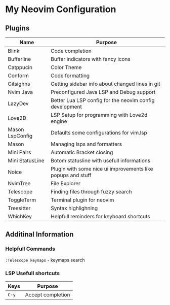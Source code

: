 # My Neovim Configuration

## Plugins

| Name            | Purpose                                                     |
| --------------- | ----------------------------------------------------------- |
| Blink           | Code completion                                             |
| Bufferline      | Buffer indicators with fancy icons                          |
| Catppucin       | Color Theme                                                 |
| Conform         | Code formatting                                             |
| Gitsighns       | Getting sidebar info about changed lines in git             |
| Nvim Java       | Preconfigured Java LSP and Debug support                    |
| LazyDev         | Better Lua LSP config for the neovim config development     |
| Love2D          | LSP Setup for programming with Love2d engine                |
| Mason LspConfig | Defaults some configurations for vim.lsp                    |
| Mason           | Managing lsps and formatters                                |
| Mini Pairs      | Automatic Bracket closing                                   |
| Mini StatusLine | Botom statusline with usefull informations                  |
| Noice           | Plugin with some nice ui improvements like popups and stuff |
| NvimTree        | File Explorer                                               |
| Telescope       | Finding files through fuzzy search                          |
| ToggleTerm      | Terminal plugin for neovim                                  |
| Treesitter      | Syntax highlighning                                         |
| WhichKey        | Helpfull reminders for keyboard shortcuts                   |

## Additinal Information

### Helpfull Commands

`:Telescope keymaps` - keymaps search

### LSP Usefull shortcuts

| Keys  | Purpose           |
| ----- | ----------------- |
| `C-y` | Accept completion |

